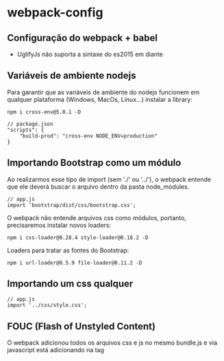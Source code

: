 # webpack-config

## Configuração do webpack + babel

- UglifyJs não suporta a sintaxe do es2015 em diante

## Variáveis de ambiente nodejs

Para garantir que as variáveis de ambiente do nodejs funcionem em qualquer plataforma (Windows, MacOs, Linux...) instalar a library:

```
npm i cross-env@5.0.1 -D
```

```
// package.json
"scripts": {
    "build-prod": "cross-env NODE_ENV=production"
}
```

## Importando Bootstrap como um módulo

Ao realizarmos esse tipo de import (sem './' ou '../'), o webpack entende que ele deverá buscar o arquivo dentro da pasta node_modules.

```
// app.js
import 'bootstrap/dist/css/bootstrap.css';
```

O webpack não entende arquivos css como módulos, portanto, precisaremos instalar novos loaders:

```
npm i css-loader@0.28.4 style-loader@0.18.2 -D
```

Loaders para tratar as fontes do Bootstrap:

```
npm i url-loader@0.5.9 file-loader@0.11.2 -D
```

## Importando um css qualquer

```
// app.js
import '../css/style.css';
```

## FOUC (Flash of Unstyled Content)

O webpack adicionou todos os arquivos css e js no mesmo bundle.js e via javascript está adicionando na tag <style> os conteúdos css.

Para gerarmos um arquivo css separado do js precisaremos do plugin extract-text-webpack-plugin.

```
npm i extract-text-webpack-plugin@3.0.0 -D
```

## Importando scripts

```
import 'bootstrap/js/modal.js'
```

Problema: o jquery não está no escopo para os módulos da aplição, sendo assim a modal retorna erro: jQuery is not defined.

Para isso utilizaremos o webpack.ProvidePlugin.

## Removendo os imports de css e js do index.html

```
npm i html-webpack-plugin@2.29.0 -D
```

Esse plugin gera um html (através de um html template) importando todos os arquivos que foram gerados após o build e adiciona na dist.

## Code splitting e Lazy loading

```
const { LazyService } = await System.import('../services/LazyService);
const service = new LazyService();
```

## Alterando o endereço da API no build de produção

Através do plugin webpack.DefinePlugin você define o nome da variável que será procurada em todos os módulos da aplicação e ele fará a substituição do valor que foi atribuido a essa variável.

```
this.http.get(`${API_URL}/negociações/semana`)
```